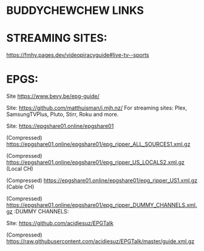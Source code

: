 # BUDDYCHEWCHEW LINKS

# STREAMING SITES:
https://fmhy.pages.dev/videopiracyguide#live-tv--sports

# EPGS:
Site https://www.bevy.be/epg-guide/

Site: https://github.com/matthuisman/i.mjh.nz/ For streaming sites: Plex, SamsungTVPlus, Pluto, Stirr, Roku and more.

Site: https://epgshare01.online/epgshare01

(Compressed) https://epgshare01.online/epgshare01/epg_ripper_ALL_SOURCES1.xml.gz

(Compressed) https://epgshare01.online/epgshare01/epg_ripper_US_LOCALS2.xml.gz (Local CH)

(Compressed) https://epgshare01.online/epgshare01/epg_ripper_US1.xml.gz (Cable CH)

(Compressed) https://epgshare01.online/epgshare01/epg_ripper_DUMMY_CHANNELS.xml.gz :DUMMY CHANNELS:

Site: https://github.com/acidjesuz/EPGTalk

(Compressed) https://raw.githubusercontent.com/acidjesuz/EPGTalk/master/guide.xml.gz

